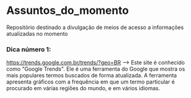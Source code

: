 # Assuntos_do_momento
Repositório destinado a divulgação de meios de acesso a informações atualizadas no momento
### Dica número 1:
https://trends.google.com.br/trends/?geo=BR --> Este site é conhecido como "Google Trends". Ele  é uma ferramenta do Google que mostra os mais populares termos buscados de forma atualizada. A ferramenta apresenta gráficos com a frequência em que um termo particular é procurado em várias regiões do mundo, e em vários idiomas.
